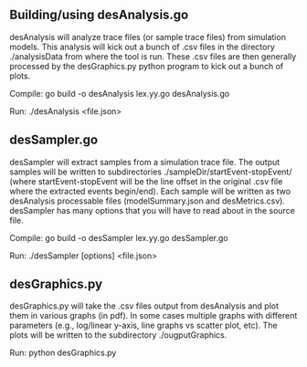 ## Building/using desAnalysis.go

desAnalysis will analyze trace files (or sample trace files) from simulation models.  This analysis
will kick out a bunch of .csv files in the directory ./analysisData from where the tool is run.
These .csv files are then generally processed by the desGraphics.py python program to kick out a
bunch of plots.

Compile:
  go build -o desAnalysis lex.yy.go desAnalysis.go

Run:
  ./desAnalysis <file.json>

## desSampler.go

desSampler will extract samples from a simulation trace file.  The output samples will be written to
subdirectories ./sampleDir/startEvent-stopEvent/ (where startEvent-stopEvent will be the line offset
in the original .csv file where the extracted events begin/end).  Each sample will be written as two
desAnalysis processable files (modelSummary.json and desMetrics.csv).  desSampler has many options
that you will have to read about in the source file.

Compile:
  go build -o desSampler lex.yy.go desSampler.go

Run:
  ./desSampler [options] <file.json>


## desGraphics.py

desGraphics.py will take the .csv files output from desAnalysis and plot them in various graphs (in
pdf).  In some cases multiple graphs with different parameters (e.g., log/linear y-axis, line graphs
vs scatter plot, etc).  The plots will be written to the subdirectory ./ougputGraphics.

Run:
  python desGraphics.py
